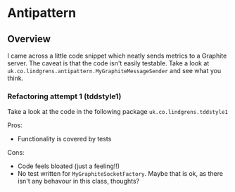 # Antipattern

## Overview
I came across a little code snippet which neatly sends metrics to a Graphite server. The caveat is that the code isn't
easily testable. Take a look at `uk.co.lindgrens.antipattern.MyGraphiteMessageSender` and see what you think.

### Refactoring attempt 1 (tddstyle1)
Take a look at the code in the following package `uk.co.lindgrens.tddstyle1`

Pros:
* Functionality is covered by tests

Cons:
* Code feels bloated (just a feeling!!)
* No test written for `MyGraphiteSocketFactory`. Maybe that is ok, as there isn't any behavour in this class, thoughts?

